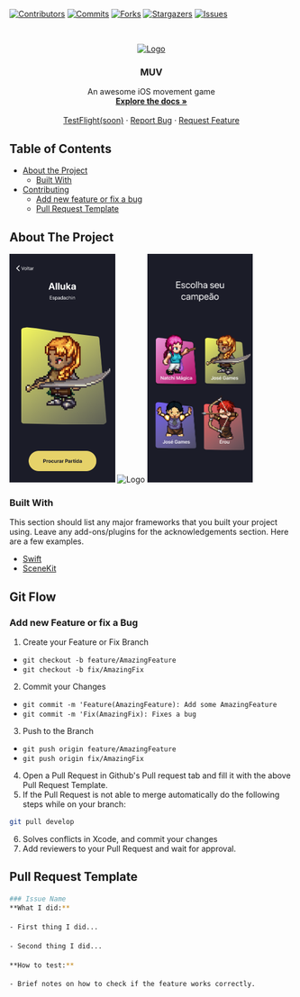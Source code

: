 [![Contributors][contributors-shield]][contributors-url]
[![Commits][commits-shield]][commits-url]
[![Forks][forks-shield]][forks-url]
[![Stargazers][stars-shield]][stars-url]
[![Issues][issues-shield]][issues-url]

<!-- PROJECT LOGO -->
<br />
<p align="center">
  <a href="https://github.com/pmrmoura/MUV">
    <img src="assets/logo.png" alt="Logo" width="108.73" height="210">
  </a>

  <h3 align="center">MUV</h3>

  <p align="center">
    An awesome iOS movement game
    <br />
    <a href="https://github.com/pmrmoura/MUV"><strong>Explore the docs »</strong></a>
    <br />
    <br />
    <a href="https://github.com/pmrmoura/MUV">TestFlight(soon)</a>
    ·
    <a href="https://github.com/pmrmoura/MUV/issues">Report Bug</a>
    ·
    <a href="https://github.com/pmrmoura/MUV/issues">Request Feature</a>
  </p>
</p>



<!-- TABLE OF CONTENTS -->
## Table of Contents

* [About the Project](#about-the-project)
  * [Built With](#built-with)
* [Contributing](#git-flow)
  * [Add new feature or fix a bug](#add-new-feature-or-fix-a-bug)
  * [Pull Request Template](#pull-request-template)



<!-- ABOUT THE PROJECT -->
## About The Project

<img src="assets/confirm.png" alt="Logo" width="187.5" height="406"> <img src="assets/Mapa.png" alt="Logo" width="187.5" height="406">
<img src="assets/select.png" alt="Logo" width="187.5" height="406">

### Built With
This section should list any major frameworks that you built your project using. Leave any add-ons/plugins for the acknowledgements section. Here are a few examples.
* [Swift](https://swift.org/)
* [SceneKit](https://developer.apple.com/documentation/scenekit/)

<!-- Git Flow -->
## Git Flow

### Add new Feature or fix a Bug

1. Create your Feature or Fix Branch
  * `git checkout -b feature/AmazingFeature`
  * `git checkout -b fix/AmazingFix`
2. Commit your Changes
  * `git commit -m 'Feature(AmazingFeature): Add some AmazingFeature`
  * `git commit -m 'Fix(AmazingFix): Fixes a bug`
3. Push to the Branch
  * `git push origin feature/AmazingFeature`
  * `git push origin fix/AmazingFix`
4. Open a Pull Request in Github's Pull request tab and fill it with the above Pull Request Template.
5. If the Pull Request is not able to merge automatically do the following steps while on your branch:
```sh
git pull develop
```
6. Solves conflicts in Xcode, and commit your changes
7. Add reviewers to your Pull Request and wait for approval.

## Pull Request Template
```sh
### Issue Name
**What I did:**

- First thing I did...

- Second thing I did...

**How to test:**

- Brief notes on how to check if the feature works correctly.
```

<!-- MARKDOWN LINKS & IMAGES -->
<!-- https://www.markdownguide.org/basic-syntax/#reference-style-links -->
[contributors-shield]: https://img.shields.io/github/contributors/pmrmoura/Tear.svg?style=flat-square
[contributors-url]: https://img.shields.io/github/contributors/pmrmoura/Tear

[forks-shield]: https://img.shields.io/github/forks/pmrmoura/Tear.svg?style=flat-square
[forks-url]: https://img.shields.io/github/forks/pmrmoura/Tear
[commits-shield]: https://img.shields.io/github/last-commit/pmrmoura/Tear.svg?style=flat-square
[commits-url]: https://img.shields.io/github/last-commit/pmrmoura/Tear
[stars-shield]: https://img.shields.io/github/stars/pmrmoura/Tear.svg?style=flat-square
[stars-url]: https://img.shields.io/github/starts/pmrmoura/Tear
[issues-shield]: https://img.shields.io/github/issues/pmrmoura/Tear.svg?style=flat-square
[issues-url]: https://img.shields.io/github/issues/pmrmoura/Tear
[product-screenshot]: images/screenshot.png
